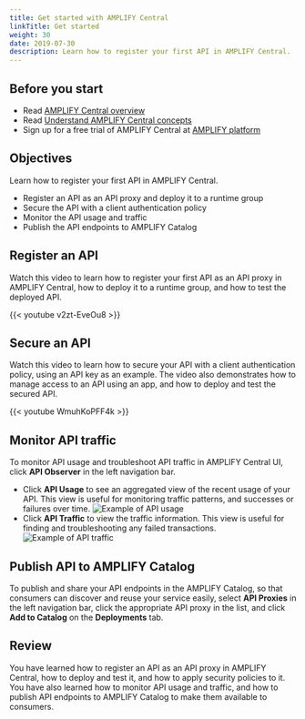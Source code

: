 ```yaml
---
title: Get started with AMPLIFY Central
linkTitle: Get started
weight: 30
date: 2019-07-30
description: Learn how to register your first API in AMPLIFY Central.
---
```


## Before you start

* Read [AMPLIFY Central overview](/docs/central/overview)
* Read [Understand AMPLIFY Central concepts](/docs/central/fundamental_concepts)
* Sign up for a free trial of AMPLIFY Central at [AMPLIFY platform](https://platform.axway.com/)

## Objectives

Learn how to register your first API in AMPLIFY Central.

* Register an API as an API proxy and deploy it to a runtime group
* Secure the API with a client authentication policy
* Monitor the API usage and traffic
* Publish the API endpoints to AMPLIFY Catalog

## Register an API

Watch this video to learn how to register your first API as an API proxy in AMPLIFY Central, how to deploy it to a runtime group, and how to test the deployed API.

{{< youtube v2zt-EveOu8 >}}

## Secure an API

Watch this video to learn how to secure your API with a client authentication policy, using an API key as an example. The video also demonstrates how to manage access to an API using an app, and how to deploy and test the secured API.

{{< youtube WmuhKoPFF4k >}}

## Monitor API traffic

To monitor API usage and troubleshoot API traffic in AMPLIFY Central UI, click **API Observer** in the left navigation bar.

* Click **API Usage** to see an aggregated view of the recent usage of your API. This view is useful for monitoring traffic patterns, and successes or failures over time.
  ![Example of API usage](/Images/central/apiobserver_usage.png)
* Click **API Traffic** to view the traffic information. This view is useful for finding and troubleshooting any failed transactions.
  ![Example of API traffic](/Images/central/apiobserver_traffic.png)

## Publish API to AMPLIFY Catalog

To publish and share your API endpoints in the AMPLIFY Catalog, so that consumers can discover and reuse your service easily, select **API Proxies** in the left navigation bar, click the appropriate API proxy in the list, and click **Add to Catalog** on the **Deployments** tab.

## Review

You have learned how to register an API as an API proxy in AMPLIFY Central, how to deploy and test it, and how to apply security policies to it. You have also learned how to monitor API usage and traffic, and how to publish API endpoints to AMPLIFY Catalog to make them available to consumers.
